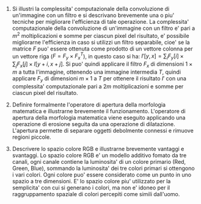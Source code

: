 1. Si illustri la complessita' computazionale della convoluzione di un'immagine con un filtro e si descrivano brevemente una o piu' tecniche per migliorare l'efficienza di tale operazione.
La complessita' computazionale della convoluzione di un'immagine con un filtro e' pari a $m^2$ moltiplicazioni e somme per ciascun pixel del risultato, e' possibile migliorarne l'efficienza in caso si utilizzi un filtro separabile, cioe' se la matrice $F$ puo' essere ottenuta come prodotto di un vettore colonna per un vettore riga ($F=F_y\times F_x^T$), in questo caso si ha: $I'[y,x] = \sum_iF_y[i]\times\sum_jF_x[j]\times I[y+i,x+j]$. Si puo' quindi applicare il filtro $F_x$ di dimensioni $1\times m$ a tutta l'immagine, ottenendo una immagine intermedia $T$, quindi applicare $F_y$ di dimensioni $m\times 1$ a $T$ per ottenere il risultato $I'$ con una complessita' computazionale pari a $2m$ moltiplicazioni e somme per ciascun pixel del risultato.

2. Definire formalmente l'operatore di apertura della morfologia matematica e illustrarne brevemente il funzionamento.
L'operatore di apertura della morfologia matematica viene eseguito applicando una operazione di erosione seguita da una operazione di dilatazione. L'apertura permette di separare oggetti debolmente connessi e rimuove regioni piccole.

3. Descrivere lo spazio colore RGB e illustrarne brevemente vantaggi e svantaggi.
Lo spazio colore RGB e' un modello additivo fomato da tre canali, ogni canale contiene la luminosita' di un colore primario (Red, Green, Blue), sommando la luminosita' dei tre colori primari si ottengono i vari colori. Ogni colore puo' essere considerato come un punto in uno spazio a tre dimensioni. E' lo spazio colore piu' utilizzato per la semplicita' con cui si generano i colori, ma non e' idoneo per il raggruppamento spaziale di colori percepiti come simili dall'uomo.